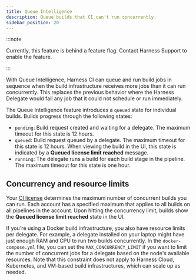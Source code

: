 ```yaml
---
title: Queue Intelligence
description: Queue builds that CI can't run concurrently.
sidebar_position: 20
---
```


<!-- topic hidden until feature is fixed -->

:::note

Currently, this feature is behind a feature flag. Contact Harness Support to enable the feature.

:::

With Queue Intelligence, Harness CI can queue and run build jobs in sequence when the build infrastructure receives more jobs than it can run concurrently. This replaces the previous behavior where the Harness Delegate would fail any job that it could not schedule or run immediately.

The Queue Intelligence feature introduces a `queued` state for individual builds. Builds progress through the following states:

* `pending`: Build request created and waiting for a delegate. The maximum timeout for this state is 12 hours.
* `queued`: Build request queued by a delegate. The maximum timeout for this state is 12 hours. When viewing the build in the UI, this state is indicated by a **Queued license limit reached** message.
* `running`: The delegate runs a build for each build stage in the pipeline. The maximum timeout for this state is one hour.

## Concurrency and resource limits

Your [CI license](https://www.harness.io/pricing?module=ci#) determines the maximum number of concurrent builds you can run. Each account has a specified maximum that applies to all builds on all pipelines in the account. Upon hitting the concurrency limit, builds show the **Queued license limit reached** state in the UI.

If you're using a Docker build infrastructure, you also have resource limits per delegate. For example, a delegate installed on your laptop might have just enough RAM and CPU to run two builds concurrently. In the `docker-compose.yml` file, you can set the `MAX_CONCURRENCY_LIMIT` if you want to limit the number of concurrent jobs for a delegate based on the node's available resources. Note that this constraint does not apply to Harness Cloud, Kubernetes, and VM-based build infrastructures, which can scale up as needed.
